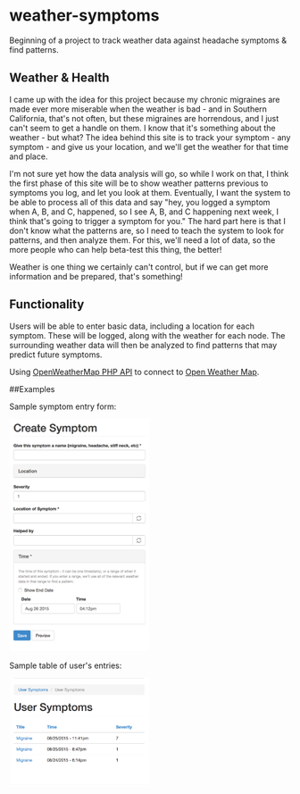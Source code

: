 # weather-symptoms
Beginning of a project to track weather data against headache symptoms &amp; find patterns.  

## Weather & Health

I came up with the idea for this project because my chronic migraines are made ever more miserable when the weather is bad - and in Southern California, that's not often, but these migraines are horrendous, and I just can't seem to get a handle on them. I know that it's something about the weather - but what? The idea behind this site is to track your symptom - any symptom - and give us your location, and we'll get the weather for that time and place.

I'm not sure yet how the data analysis will go, so while I work on that, I think the first phase of this site will be to show weather patterns previous to symptoms you log, and let you look at them. Eventually, I want the system to be able to process all of this data and say "hey, you logged a symptom when A, B, and C, happened, so I see A, B, and C happening next week, I think that's going to trigger a symptom for you."
The hard part here is that I don't know what the patterns are, so I need to teach the system to look for patterns, and then analyze them. For this, we'll need a lot of data, so the more people who can help beta-test this thing, the better!

Weather is one thing we certainly can't control, but if we can get more information and be prepared, that's something!

## Functionality
Users will be able to enter basic data, including a location for each symptom. These will be logged, along with the weather for each node. The surrounding weather data will then be analyzed to find patterns that may predict future symptoms.  

Using [OpenWeatherMap PHP API](https://github.com/cmfcmf/OpenWeatherMap-PHP-Api/tree/master) to connect to [Open Weather Map](http://www.openweathermap.org/).

##Examples

Sample symptom entry form:

<img src='sites/default/files/2015-08-26_1613.png' width="250">


Sample table of user's entries: 

<img src='sites/default/files/2015-08-26_1614.png' width="250">
